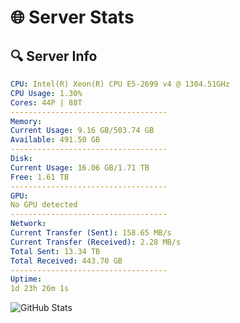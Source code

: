 # 🌐 Server Stats
## 🔍 Server Info
```yaml
CPU: Intel(R) Xeon(R) CPU E5-2699 v4 @ 1304.51GHz
CPU Usage: 1.30%
Cores: 44P | 88T
-----------------------------------
Memory:
Current Usage: 9.16 GB/503.74 GB
Available: 491.50 GB
-----------------------------------
Disk:
Current Usage: 16.06 GB/1.71 TB
Free: 1.61 TB
-----------------------------------
GPU:
No GPU detected
-----------------------------------
Network:
Current Transfer (Sent): 158.65 MB/s
Current Transfer (Received): 2.28 MB/s
Total Sent: 13.34 TB
Total Received: 443.70 GB
-----------------------------------
Uptime:
1d 23h 26m 1s
```
![GitHub Stats](https://img.shields.io/badge/Updated-2025-02-09_22:09:19-blue)
